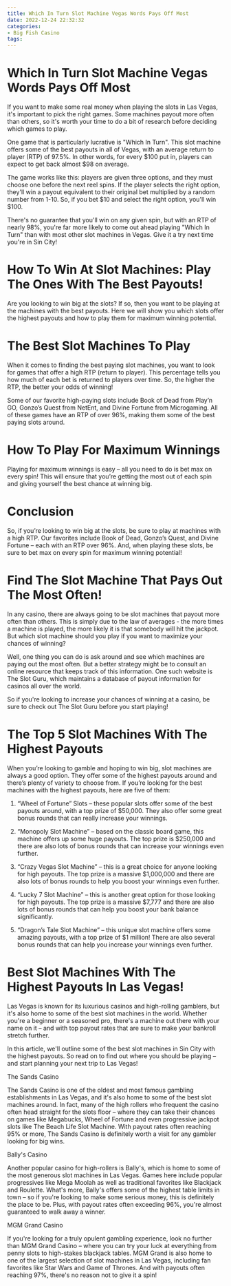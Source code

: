 ```yaml
---
title: Which In Turn Slot Machine Vegas Words Pays Off Most
date: 2022-12-24 22:32:32
categories:
- Big Fish Casino
tags:
---
```



#  Which In Turn Slot Machine Vegas Words Pays Off Most

If you want to make some real money when playing the slots in Las Vegas, it's important to pick the right games. Some machines payout more often than others, so it's worth your time to do a bit of research before deciding which games to play.

One game that is particularly lucrative is "Which In Turn". This slot machine offers some of the best payouts in all of Vegas, with an average return to player (RTP) of 97.5%. In other words, for every $100 put in, players can expect to get back almost $98 on average.

The game works like this: players are given three options, and they must choose one before the next reel spins. If the player selects the right option, they'll win a payout equivalent to their original bet multiplied by a random number from 1-10. So, if you bet $10 and select the right option, you'll win $100.

There's no guarantee that you'll win on any given spin, but with an RTP of nearly 98%, you're far more likely to come out ahead playing "Which In Turn" than with most other slot machines in Vegas. Give it a try next time you're in Sin City!

#  How To Win At Slot Machines: Play The Ones With The Best Payouts!

Are you looking to win big at the slots? If so, then you want to be playing at the machines with the best payouts. Here we will show you which slots offer the highest payouts and how to play them for maximum winning potential.

# The Best Slot Machines To Play

When it comes to finding the best paying slot machines, you want to look for games that offer a high RTP (return to player). This percentage tells you how much of each bet is returned to players over time. So, the higher the RTP, the better your odds of winning!

Some of our favorite high-paying slots include Book of Dead from Play’n GO, Gonzo’s Quest from NetEnt, and Divine Fortune from Microgaming. All of these games have an RTP of over 96%, making them some of the best paying slots around.

# How To Play For Maximum Winnings

Playing for maximum winnings is easy – all you need to do is bet max on every spin! This will ensure that you’re getting the most out of each spin and giving yourself the best chance at winning big.

# Conclusion

So, if you’re looking to win big at the slots, be sure to play at machines with a high RTP. Our favorites include Book of Dead, Gonzo’s Quest, and Divine Fortune – each with an RTP over 96%. And, when playing these slots, be sure to bet max on every spin for maximum winning potential!

#  Find The Slot Machine That Pays Out The Most Often!

In any casino, there are always going to be slot machines that payout more often than others. This is simply due to the law of averages - the more times a machine is played, the more likely it is that somebody will hit the jackpot. But which slot machine should you play if you want to maximize your chances of winning?

Well, one thing you can do is ask around and see which machines are paying out the most often. But a better strategy might be to consult an online resource that keeps track of this information. One such website is The Slot Guru, which maintains a database of payout information for casinos all over the world.

So if you're looking to increase your chances of winning at a casino, be sure to check out The Slot Guru before you start playing!

#  The Top 5 Slot Machines With The Highest Payouts

When you’re looking to gamble and hoping to win big, slot machines are always a good option. They offer some of the highest payouts around and there’s plenty of variety to choose from. If you’re looking for the best machines with the highest payouts, here are five of them:

1. “Wheel of Fortune” Slots – these popular slots offer some of the best payouts around, with a top prize of $50,000. They also offer some great bonus rounds that can really increase your winnings.

2. “Monopoly Slot Machine” – based on the classic board game, this machine offers up some huge payouts. The top prize is $250,000 and there are also lots of bonus rounds that can increase your winnings even further.

3. “Crazy Vegas Slot Machine” – this is a great choice for anyone looking for high payouts. The top prize is a massive $1,000,000 and there are also lots of bonus rounds to help you boost your winnings even further.

4. “Lucky 7 Slot Machine” – this is another great option for those looking for high payouts. The top prize is a massive $7,777 and there are also lots of bonus rounds that can help you boost your bank balance significantly.

5. “Dragon’s Tale Slot Machine” – this unique slot machine offers some amazing payouts, with a top prize of $1 million! There are also several bonus rounds that can help you increase your winnings even further.

#  Best Slot Machines With The Highest Payouts In Las Vegas!

Las Vegas is known for its luxurious casinos and high-rolling gamblers, but it's also home to some of the best slot machines in the world. Whether you're a beginner or a seasoned pro, there's a machine out there with your name on it – and with top payout rates that are sure to make your bankroll stretch further.

In this article, we'll outline some of the best slot machines in Sin City with the highest payouts. So read on to find out where you should be playing – and start planning your next trip to Las Vegas!

The Sands Casino

The Sands Casino is one of the oldest and most famous gambling establishments in Las Vegas, and it's also home to some of the best slot machines around. In fact, many of the high rollers who frequent the casino often head straight for the slots floor – where they can take their chances on games like Megabucks, Wheel of Fortune and even progressive jackpot slots like The Beach Life Slot Machine. With payout rates often reaching 95% or more, The Sands Casino is definitely worth a visit for any gambler looking for big wins.

Bally's Casino

Another popular casino for high-rollers is Bally's, which is home to some of the most generous slot machines in Las Vegas. Games here include popular progressives like Mega Moolah as well as traditional favorites like Blackjack and Roulette. What's more, Bally's offers some of the highest table limits in town – so if you're looking to make some serious money, this is definitely the place to be. Plus, with payout rates often exceeding 96%, you're almost guaranteed to walk away a winner.

MGM Grand Casino

If you're looking for a truly opulent gambling experience, look no further than MGM Grand Casino – where you can try your luck at everything from penny slots to high-stakes blackjack tables. MGM Grand is also home to one of the largest selection of slot machines in Las Vegas, including fan favorites like Star Wars and Game of Thrones. And with payouts often reaching 97%, there's no reason not to give it a spin!